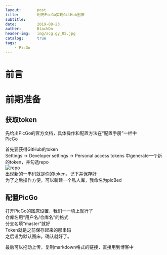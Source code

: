 ```yaml
---
layout:       post
title:        利用PicGo实现GitHub图床
subtitle:         
date:         2019-08-23
auther:       BlackDn
header-img:   img/acg.gy_05.jpg
catalog:      true
tags:
    - PicGo
---
```


# 前言

# 前期准备
## 获取token
先给出PicGo的官方文档，具体操作和配置方法在“配置手册”一栏中  
[PicGo](https://picgo.github.io/PicGo-Doc/zh/guide/)  
  
首先要获得GitHub的token  
Settings -> Developer settings -> Personal access tokens 中generate一个新的token，并勾选repo  
![repo](https://raw.githubusercontent.com/BlackDn/picBed/master/repo.jpg?token=AKLRV3IOR4UEJ3TNHUE6PI25MDWGI)  
出现新的一串码就是你的token，记下并保存好  
为了之后操作方便，可以新建一个私人库，我命名为picBed  
## 配置PicGo
打开PicGo的图床设置，我们一一填上就行了  
仓库名用“用户名/仓库名”的格式  
分支名填“master”就好  
Token就是之前保存起来的那串码    
之后设为默认图床，确认就好了。  
  
最后可以拖动上传，复制markdown格式的链接，直接用到博客中  


